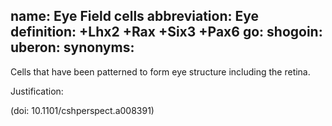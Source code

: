 name: Eye Field cells
abbreviation: Eye
definition: +Lhx2 +Rax +Six3 +Pax6
go:
shogoin: 
uberon:
synonyms:
---

Cells that have been patterned to form eye structure including the retina.

Justification:

(doi: 10.1101/cshperspect.a008391)